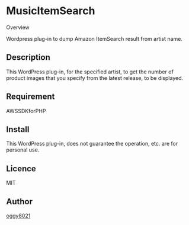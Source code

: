 MusicItemSearch
===============

Overview

  Wordpress plug-in to dump Amazon ItemSearch result from artist name.


## Description


  This WordPress plug-in, for the specified artist, to get the number of product images that you specify from the latest release, to be displayed.

## Requirement

AWSSDKforPHP

## Install

  This WordPress plug-in, does not guarantee the operation, etc. are for personal use.

## Licence

MIT

## Author

[oggy8021](https://github.com/oggy8021)

